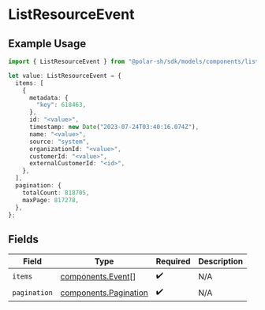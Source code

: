 # ListResourceEvent

## Example Usage

```typescript
import { ListResourceEvent } from "@polar-sh/sdk/models/components/listresourceevent.js";

let value: ListResourceEvent = {
  items: [
    {
      metadata: {
        "key": 618463,
      },
      id: "<value>",
      timestamp: new Date("2023-07-24T03:40:16.074Z"),
      name: "<value>",
      source: "system",
      organizationId: "<value>",
      customerId: "<value>",
      externalCustomerId: "<id>",
    },
  ],
  pagination: {
    totalCount: 818705,
    maxPage: 817278,
  },
};
```

## Fields

| Field                                                          | Type                                                           | Required                                                       | Description                                                    |
| -------------------------------------------------------------- | -------------------------------------------------------------- | -------------------------------------------------------------- | -------------------------------------------------------------- |
| `items`                                                        | [components.Event](../../models/components/event.md)[]         | :heavy_check_mark:                                             | N/A                                                            |
| `pagination`                                                   | [components.Pagination](../../models/components/pagination.md) | :heavy_check_mark:                                             | N/A                                                            |